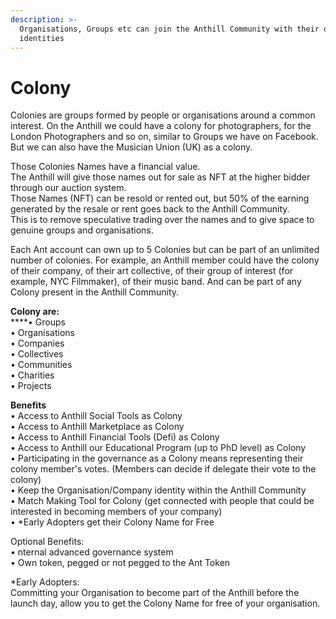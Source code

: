 ```yaml
---
description: >-
  Organisations, Groups etc can join the Anthill Community with their own
  identities
---
```


# Colony

Colonies are groups formed by people or organisations around a common interest. On the Anthill we could have a colony for photographers, for the London Photographers and so on, similar to Groups we have on Facebook. But we can also have the Musician Union (UK) as a colony.&#x20;

Those Colonies Names have a financial value. \
The Anthill will give those names out for sale as NFT at the higher bidder through our auction system. \
Those Names (NFT) can be resold or rented out, but 50% of the earning generated by the resale or rent goes back to the Anthill Community. \
This is to remove speculative trading over the names and to give space to genuine groups and organisations.&#x20;

Each Ant account can own up to 5 Colonies but can be part of an unlimited number of colonies. For example, an Anthill member could have the colony of their company, of their art collective, of their group of interest (for example, NYC Filmmaker), of their music band. And can be part of any Colony present in the Anthill Community.

**Colony are:** \
****• Groups \
• Organisations \
• Companies \
• Collectives \
• Communities \
• Charities \
• Projects

**Benefits** \
• Access to Anthill Social Tools as Colony \
• Access to Anthill Marketplace as Colony \
• Access to Anthill Financial Tools (Defi) as Colony \
• Access to Anthill our Educational Program (up to PhD level) as Colony \
• Participating in the governance as a Colony means representing their colony member's votes. (Members can decide if delegate their vote to the colony) \
• Keep the Organisation/Company identity within the Anthill Community \
• Match Making Tool for Colony (get connected with people that could be interested in becoming members of your company) \
•  \*Early Adopters get their Colony Name for Free

Optional Benefits: \
• nternal advanced governance system \
• Own token, pegged or not pegged to the Ant Token

\*Early Adopters: \
Committing your Organisation to become part of the Anthill before the launch day, allow you to get the Colony Name for free of your organisation.
